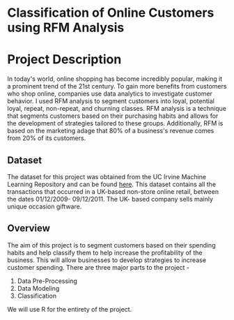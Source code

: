 # Classification of Online Customers using RFM Analysis
# Project Description

In today's world, online shopping has become incredibly popular, making it a prominent trend of the 21st century. To gain more benefits from customers who shop online, companies use data analytics to investigate customer behavior. I used RFM analysis to segment customers into loyal, potential loyal, repeat, non-repeat, and churning classes. RFM analysis is a technique that segments customers based on their purchasing habits and allows for the development of strategies tailored to these groups. Additionally, RFM is based on the marketing adage that 80% of a business's revenue comes from 20% of its customers.

## Dataset

The dataset for this project was obtained from the UC Irvine Machine Learning Repository and can be found [here](https://archive-beta.ics.uci.edu/dataset/502/online+retail+ii). This dataset contains all the transactions that occurred in a UK-based non-store online retail, between the dates 01/12/2009- 09/12/2011. The UK- based company sells mainly unique occasion giftware.

## Overview

The aim of this project is to segment customers based on their spending habits and help classify them to help increase the profitability of the business. This will allow businesses to develop strategies to increase customer spending. 
There are three major parts to the project - 
1. Data Pre-Processing 
2. Data Modeling 
3. Classification

We will use R for the entirety of the project.



